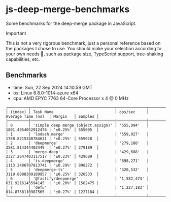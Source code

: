 <!-- This file is generated from a template, please do not modify it directly. -->

# js-deep-merge-benchmarks

Some benchmarks for the deep-merge package in JavaScript.

> [!IMPORTANT]
> This is not a very rigorous benchmark, just a personal reference based on the packages I chose to use.
> You should make your selection according to your own needs 🙂, such as package size, TypeScript support, tree-shaking capabilities, etc.

## Benchmarks


- time: Sun, 22 Sep 2024 14:10:59 GMT
- os: Linux 6.8.0-1014-azure x64
- cpu: AMD EPYC 7763 64-Core Processor x 4 @ 0 MHz

```
┌─────────┬─────────────────────────────────────┬─────────────┬────────────────────┬──────────┬─────────┐
│ (index) │ Task Name                           │ ops/sec     │ Average Time (ns)  │ Margin   │ Samples │
├─────────┼─────────────────────────────────────┼─────────────┼────────────────────┼──────────┼─────────┤
│ 0       │ 'simple deep merge (object.assign)' │ '555,094'   │ 1801.4954052912476 │ '±0.25%' │ 555095  │
│ 1       │ 'lodash.merge'                      │ '559,027'   │ 1788.8215348784631 │ '±0.25%' │ 559028  │
│ 2       │ 'deepmerge'                         │ '279,188'   │ 3581.814344403449  │ '±0.27%' │ 279189  │
│ 3       │ 'merge-deep'                        │ '429,688'   │ 2327.2647403117517 │ '±0.23%' │ 429689  │
│ 4       │ 'ts-deepmerge'                      │ '898,271'   │ 1113.2486707813741 │ '±0.29%' │ 898272  │
│ 5       │ 'deepmerge-ts'                      │ '320,532'   │ 3119.8088309189957 │ '±0.25%' │ 320533  │
│ 6       │ '@fastify/deepmerge'                │ '1,582,474' │ 631.9216145594145  │ '±0.20%' │ 1582475 │
│ 7       │ 'defu'                              │ '1,227,183' │ 814.8738110987565  │ '±0.27%' │ 1227184 │
└─────────┴─────────────────────────────────────┴─────────────┴────────────────────┴──────────┴─────────┘

```

